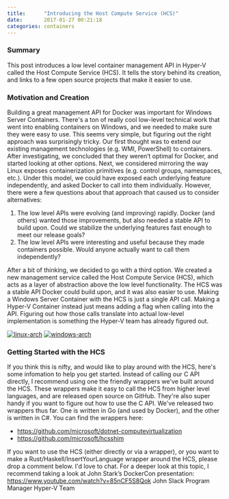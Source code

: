```yaml
---
title:      "Introducing the Host Compute Service (HCS)"
date:       2017-01-27 00:21:18
categories: containers
---
```

### Summary

This post introduces a low level container management API in Hyper-V called the Host Compute Service (HCS). It tells the story behind its creation, and links to a few open source projects that make it easier to use.

### Motivation and Creation

Building a great management API for Docker was important for Windows Server Containers. There's a ton of really cool low-level technical work that went into enabling containers on Windows, and we needed to make sure they were easy to use. This seems very simple, but figuring out the right approach was surprisingly tricky. Our first thought was to extend our existing management technologies (e.g. WMI, PowerShell) to containers. After investigating, we concluded that they weren’t optimal for Docker, and started looking at other options. Next, we considered mirroring the way Linux exposes containerization primitives (e.g. control groups, namespaces, etc.). Under this model, we could have exposed each underlying feature independently, and asked Docker to call into them individually. However, there were a few questions about that approach that caused us to consider alternatives: 

  1. The low level APIs were evolving (and improving) rapidly. Docker (and others) wanted those improvements, but also needed a stable API to build upon. Could we stabilize the underlying features fast enough to meet our release goals?
  2. The low level APIs were interesting and useful because they made containers possible. Would anyone actually want to call them independently?

After a bit of thinking, we decided to go with a third option. We created a new management service called the Host Compute Service (HCS), which acts as a layer of abstraction above the low level functionality. The HCS was a stable API Docker could build upon, and it was also easier to use. Making a Windows Server Container with the HCS is just a single API call. Making a Hyper-V Container instead just means adding a flag when calling into the API. Figuring out how those calls translate into actual low-level implementation is something the Hyper-V team has already figured out. 

[![linux-arch](https://msdnshared.blob.core.windows.net/media/2017/01/Linux-Arch-1024x698.png)](https://msdnshared.blob.core.windows.net/media/2017/01/Linux-Arch.png) [![windows-arch](https://msdnshared.blob.core.windows.net/media/2017/01/Windows-Arch2-1024x718.png)](https://msdnshared.blob.core.windows.net/media/2017/01/Windows-Arch2.png)

### Getting Started with the HCS

If you think this is nifty, and would like to play around with the HCS, here's some infomation to help you get started. Instead of calling our C API directly, I recommend using one the friendly wrappers we've built around the HCS. These wrappers make it easy to call the HCS from higher level languages, and are released open source on GitHub. They're also super handy if you want to figure out how to use the C API. We've released two wrappers thus far. One is written in Go (and used by Docker), and the other is written in C#. You can find the wrappers here: 

  * <https://github.com/microsoft/dotnet-computevirtualization>
  * <https://github.com/microsoft/hcsshim>

If you want to use the HCS (either directly or via a wrapper), or you want to make a Rust/Haskell/InsertYourLanguage wrapper around the HCS, please drop a comment below. I'd love to chat. For a deeper look at this topic, I recommend taking a look at John Stark’s DockerCon presentation: <https://www.youtube.com/watch?v=85nCF5S8Qok> John Slack Program Manager Hyper-V Team
